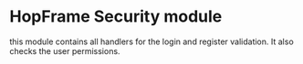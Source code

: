 # HopFrame Security module
this module contains all handlers for the login and register validation. It also checks the user permissions.
